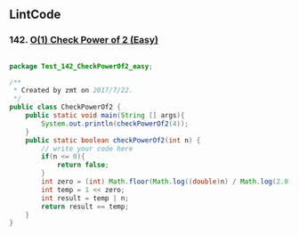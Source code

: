 ## LintCode
### 142. <a href="http://lintcode.com/en/problem/o1-check-power-of-2/"> O(1) Check Power of 2 (Easy) </a>

```java

package Test_142_CheckPowerOf2_easy;

/**
 * Created by zmt on 2017/7/22.
 */
public class CheckPowerOf2 {
    public static void main(String [] args){
        System.out.println(checkPowerOf2(4));
    }
    public static boolean checkPowerOf2(int n) {
        // write your code here
        if(n <= 0){
            return false;
        }
        int zero = (int) Math.floor(Math.log((double)n) / Math.log(2.0));
        int temp = 1 << zero;
        int result = temp | n;
        return result == temp;
    }
}

```